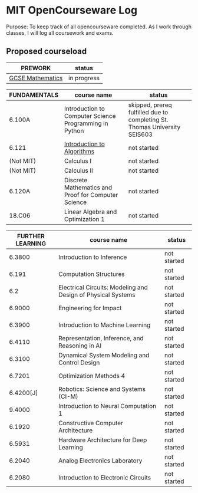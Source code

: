 # MIT OpenCourseware Log

Purpose: To keep track of all opencourseware completed. As I work through classes, I will log all coursework and exams.

## Proposed courseload

| PREWORK | status |
| -- | --|
| [GCSE Mathematics](https://github.com/MIT-OpenCourseware/Math-Prework) | in progress |

|FUNDAMENTALS | course name | status |
| --- | --- | --- |
| 6.100A | Introduction to Computer Science Programming in Python | skipped, prereq fulfilled due to completing St. Thomas University SEIS603 |
| 6.121  | [Introduction to Algorithms](https://github.com/MIT-OpenCourseware/Introduction-to-Algorithms) | not started |
| (Not MIT) | Calculus I | not started |
| (Not MIT) | Calculus II | not started |
| 6.120A | Discrete Mathematics and Proof for Computer Science |not started |
| 18.C06 | Linear Algebra and Optimization 1 | not started |

| FURTHER LEARNING | course name | status |
| --- | --- | --- |
| 6.3800 | Introduction to Inference | not started |
| 6.191 | Computation Structures | not started |
| 6.2 | Electrical Circuits: Modeling and Design of Physical Systems | not started |
| 6.9000 | Engineering for Impact | not started |
| 6.3900 | Introduction to Machine Learning | not started |
| 6.4110 | Representation, Inference, and Reasoning in AI | not started |
| 6.3100 | Dynamical System Modeling and Control Design | not started |
| 6.7201 | Optimization Methods 4 | not started |
6.4200[J] | Robotics: Science and Systems (CI-M) | not started |
9.4000 | Introduction to Neural Computation 1 | not started |
6.1920 | Constructive Computer Architecture | not started |
6.5931 | Hardware Architecture for Deep Learning | not started |
6.2040 | Analog Electronics Laboratory | not started |
6.2080 | Introduction to Electronic Circuits | not started |
